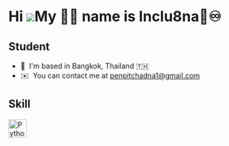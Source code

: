 Hi ![](https://user-images.githubusercontent.com/18350557/176309783-0785949b-9127-417c-8b55-ab5a4333674e.gif)My 🙌🏻 name is Inclu8na🫥♾️
================================================================================================================================

Student
-------

*   📍  I'm based in Bangkok, Thailand 🇹🇭
*   ✉️  You can contact me at [penpitchadna1@gmail.com](mailto:penpitchadna1@gmail.com)

Skill
-------
<p align="left">
<a href="https://www.python.org/" target="_blank" rel="noreferrer"><img src="https://raw.githubusercontent.com/danielcranney/readme-generator/main/public/icons/skills/python-colored.svg" width="36" height="36" alt="Python" /></a>
                    </p>
                    
